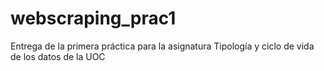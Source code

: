 # webscraping_prac1
Entrega de la primera práctica para la asignatura Tipología y ciclo de vida de los datos de la UOC
